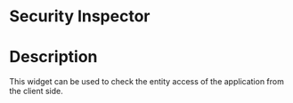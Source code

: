 # Security Inspector

# Description
This widget can be used to check the entity access of the application from the client side.

